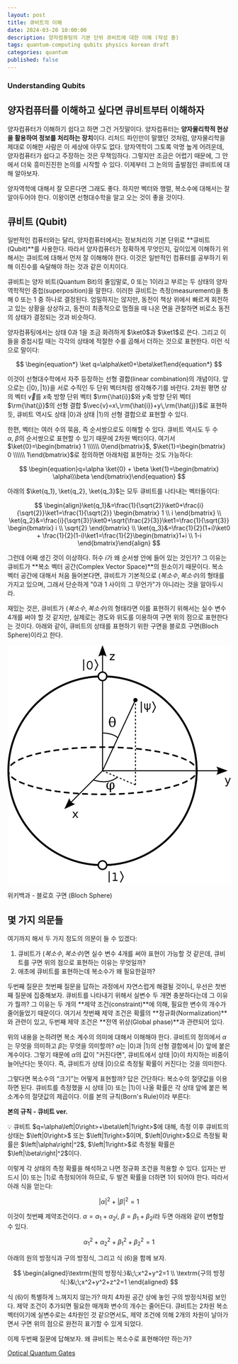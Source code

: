 ```yaml
---
layout: post
title: 큐비트의 이해
date: 2024-03-20 10:00:00
description: 양자컴퓨팅의 기본 단위 큐비트에 대한 이해 (작성 중)
tags: quantum-computing qubits physics korean draft
categories: quantum
published: false
---
```


### Understanding Qubits

## 양자컴퓨터를 이해하고 싶다면 큐비트부터 이해하자

양자컴퓨터가 이해하기 쉽다고 하면 그건 거짓말이다. 양자컴퓨터는 **양자물리학적 현상을 활용하여 정보를 처리하는 장치**이다. 리처드 파인만이 말했던 것처럼, 양자물리학을 제대로 이해한 사람은 이 세상에 아무도 없다. 양자역학이 그토록 악명 높게 어려운데, 양자컴퓨터가 쉽다고 주장하는 것은 무책임하다. 그렇지만 조금은 어렵기 때문에, 그 안에서 더욱 흥미진진한 논의를 시작할 수 있다. 이제부터 그 논의의 출발점인 큐비트에 대해 알아보자.

양자역학에 대해서 잘 모른다면 그래도 좋다. 하지만 벡터와 행렬, 복소수에 대해서는 잘 알아두어야 한다. 이왕이면 선형대수학을 알고 오는 것이 좋을 것이다.

## 큐비트 (Qubit)

일반적인 컴퓨터와는 달리, 양자컴퓨터에서는 정보처리의 기본 단위로 **큐비트(Qubit)**를 사용한다. 따라서 양자컴퓨터가 정확하게 무엇인지, 깊이있게 이해하기 위해서는 큐비트에 대해서 먼저 잘 이해해야 한다. 이것은 일반적인 컴퓨터를 공부하기 위해 이진수를 숙달해야 하는 것과 같은 이치이다.

큐비트는 양자 비트(Quantum Bit)의 줄임말로, $0$ 또는 $1$이라고 부르는 두 상태의 양자역학적인 중첩(superposition)을 말한다. 이러한 큐비트는 측정(measurement)을 통해 $0$ 또는 $1$ 중 하나로 결정된다. 엄밀하지는 않지만, 동전이 책상 위에서 빠르게 회전하고 있는 상황을 상상하고, 동전이 최종적으로 멈췄을 때 나온 면을 관찰하면 비로소 동전의 상태가 결정되는 것과 비슷하다.

양자컴퓨팅에서는 상태 $0$과 $1$을 조금 화려하게 $\ket0$과 $\ket1$로 쓴다. 그리고 이들을 중첩시킬 때는 각각의 상태에 적절한 수를 곱해서 더하는 것으로 표현한다. 이런 식으로 말이다:

$$
\begin{equation*} \ket q=\alpha\ket0+\beta\ket1\end{equation*}
$$

이것이 선형대수학에서 자주 등장하는 선형 결합(linear combination)의 개념이다. 앞으로는 $\{\left|0 \right>, \left|1 \right>\}$을 서로 수직인 두 단위 벡터처럼 생각해주기를 바란다. 2차원 평면 상의 벡터 $\vec{v}$를 $x$축 방향 단위 벡터 $\rm{\hat{i}}$와 $y$축 방향 단위 벡터 $\rm{\hat{j}}$의 선형 결합 $\vec{v}=x\,\rm{\hat{i}}+y\,\rm{\hat{j}}$로 표현하듯, 큐비트 역시도 상태 $\left|0\right>$과 상태 $\left|1\right>$의 선형 결합으로 표현할 수 있다.

한편, 벡터는 여러 수의 묶음, 즉 순서쌍으로도 이해할 수 있다. 큐비트 역시도 두 수 $\alpha,\:\beta$의 순서쌍으로 표현할 수 있기 때문에 2차원 벡터이다. 여기서 $\ket{0}=\begin{bmatrix} 1 \\\\\\ 0\end{bmatrix}$, $\ket{1}=\begin{bmatrix} 0 \\\\\\ 1\end{bmatrix}$로 정의하면 아래처럼 표현하는 것도 가능하다:

$$
\begin{equation}q=\alpha \ket{0} + \beta \ket{1}=\begin{bmatrix} \alpha\\\beta \end{bmatrix}\end{equation}
$$

아래의 $\ket{q_1}, \ket{q_2}, \ket{q_3}$는 모두 큐비트를 나타내는 벡터들이다:

$$
\begin{align}\ket{q_1}&=\frac{1}{\sqrt{2}}\ket0+\frac{i}{\sqrt{2}}\ket1=\frac{1}{\sqrt{2}} \begin{bmatrix} 1 \\ i  \end{bmatrix} \\ \ket{q_2}&=\frac{i}{\sqrt{3}}\ket0+\sqrt{\frac{2}{3}}\ket1=\frac{1}{\sqrt{3}} \begin{bmatrix} i \\ \sqrt{2}  \end{bmatrix} \\ \ket{q_3}&=\frac{1}{2}(1+i)\ket0 + \frac{1}{2}(1-i)\ket1=\frac{1}{2}\begin{bmatrix}1+i \\ 1-i \end{bmatrix}\end{align}
$$

그런데 어째 생긴 것이 이상하다. 허수 $i$가 왜 순서쌍 안에 들어 있는 것인가? 그 이유는 큐비트가 **복소 벡터 공간(Complex Vector Space)**의 원소이기 때문이다. 복소 벡터 공간에 대해서 처음 들어본다면, 큐비트가 기본적으로 $(복소수, 복소수)$의 형태를 가지고 있으며, 그래서 단순하게 "$0$과 $1$ 사이의 그 무언가"가 아니라는 것을 알아두시라.

재밌는 것은, 큐비트가 $(복소수, 복소수)$의 형태라면 이를 표현하기 위해서는 실수 변수 $4$개를 써야 할 것 같지만, 실제로는 경도와 위도를 이용하여 구면 위의 점으로 표현한다는 것이다. 아래와 같이, 큐비트의 상태를 표현하기 위한 구면을 블로흐 구면(Bloch Sphere)이라고 한다.

![위키백과 - 블로흐 구면 (Bloch Sphere)](/assets/img/blog/qubit/untitled_qubit-understanding.png)

위키백과 - 블로흐 구면 (Bloch Sphere)

## 몇 가지 의문들

여기까지 해서 두 가지 정도의 의문이 들 수 있겠다:

1. 큐비트가 $(복소수, 복소수)$면 실수 변수 $4$개를 써야 표현이 가능할 것 같은데, 큐비트를 구면 위의 점으로 표현하는 이유는 무엇일까?
2. 애초에 큐비트를 표현하는데 복소수가 왜 필요한걸까?

두번째 질문은 첫번째 질문을 답하는 과정에서 자연스럽게 해결될 것이니, 우선은 첫번째 질문에 집중해보자. 큐비트를 나타내기 위해서 실변수 두 개면 충분하다는데 그 이유가 뭘까? 그 이유는 두 개의 **제약 조건(constraint)**에 의해, 필요한 변수의 개수가 줄어들었기 때문이다. 여기서 첫번째 제약 조건은 확률의 **정규화(Normalization)**와 관련이 있고, 두번째 제약 조건은 **전역 위상(Global phase)**과 관련되어 있다.

위의 내용을 논하려면 복소 계수의 의미에 대해서 이해해야 한다. 큐비트의 정의에서 $\alpha$는 무엇을 의미하고 $\beta$는 무엇을 의미할까? $\alpha$는 $\left|0\right>$과 $\left|1\right>$의 선형 결합에서 $\left|0\right>$ 앞에 붙은 계수이다. 그렇기 때문에 $\alpha$의 값이 "커진다면", 큐비트에서 상태 $\left|0\right>$이 차지하는 비중이 늘어난다는 뜻이다. 즉, 큐비트가 상태 $\left|0\right>$으로 측정될 확률이 커진다는 것을 의미한다.

그렇다면 복소수의 “크기”는 어떻게 표현할까? 답은 간단하다: 복소수의 절댓값을 이용하면 된다. 큐비트를 측정했을 시 상태 $\left|0\right>$ 또는 $\left|1\right>$이 나올 확률은 각 상태 앞에 붙은 복소계수의 절댓값의 제곱이다. 이를 본의 규칙(Born's Rule)이라 부른다:

**본의 규칙 - 큐비트 ver.**

<aside>
💡 큐비트 $q=\alpha\left|0\right>+\beta\left|1\right>$에 대해, 측정 이후 큐비트의 상태는 $\left|0\right>$ 또는 $\left|1\right>$이며, $\left|0\right>$으로 측정될 확률은 $\left|\alpha\right|^2$, $\left|1\right>$로 측정될 확률은 $\left|\beta\right|^2$이다.

</aside>

이렇게 각 상태의 측정 확률을 해석하고 나면 정규화 조건을 적용할 수 있다. 입자는 반드시 $\left|0\right>$ 또는 $\left|1\right>$로 측정되어야 하므로, 두 발견 확률을 더하면 $1$이 되어야 한다. 따라서 아래 식을 얻는다:

$$
\begin{equation} |\alpha| ^2 + |\beta| ^2=1 \end{equation}
$$

이것이 첫번째 제약조건이다. $\alpha = \alpha_1+\alpha_2 i$, $\beta = \beta_1 + \beta_2 i$라 두면 아래와 같이 변형할 수 있다.

$$
\begin{equation} \alpha_1^2+\alpha_2^2+\beta_1^2+\beta_2^2=1 \end{equation}
$$

아래의 원의 방정식과 구의 방정식, 그리고 식 $(6)$을 함께 보자.

$$
\begin{aligned}\textrm{원의 방정식:}&\;\;x^2+y^2=1 \\ \textrm{구의 방정식:}&\;\;x^2+y^2+z^2=1 \end{aligned}
$$

식 $(6)$이 특별하게 느껴지지 않는가? 마치 4차원 공간 상에 놓인 구의 방정식처럼 보인다. 제약 조건이 추가되면 필요한 매개화 변수의 개수는 줄어든다. 큐비트는 $2$차원 복소 벡터이기에 실변수로는 4차원인 것 같으면서도, 제약 조건에 의해 2개의 차원이 날아가면서 구면 위의 점으로 완전히 표기할 수 있게 되었다.

이제 두번째 질문에 답해보자. 왜 큐비트는 복소수로 표현해야만 하는가? 

[Optical Quantum Gates](%ED%81%90%EB%B9%84%ED%8A%B8%EC%9D%98%20%EC%9D%B4%ED%95%B4%20(%EC%9E%91%EC%84%B1%20%EC%A4%91)%204cdc4b1b0bcd4f6a80b04889f30e1d4b/Optical%20Quantum%20Gates%20b3b5ca31f2934467881da06be1ef0b9b.md)